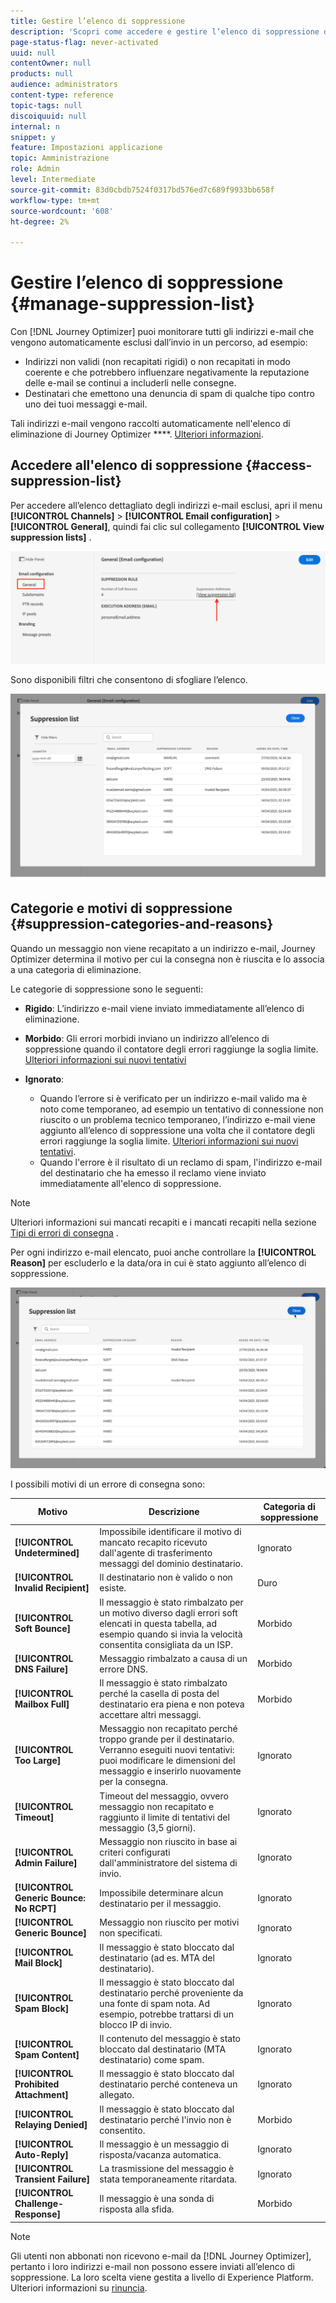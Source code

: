 ```yaml
---
title: Gestire l’elenco di soppressione
description: 'Scopri come accedere e gestire l’elenco di soppressione di Journey Optimizer '
page-status-flag: never-activated
uuid: null
contentOwner: null
products: null
audience: administrators
content-type: reference
topic-tags: null
discoiquuid: null
internal: n
snippet: y
feature: Impostazioni applicazione
topic: Amministrazione
role: Admin
level: Intermediate
source-git-commit: 83d0cbdb7524f0317bd576ed7c689f9933bb658f
workflow-type: tm+mt
source-wordcount: '608'
ht-degree: 2%

---
```



# Gestire l’elenco di soppressione {#manage-suppression-list}

Con [!DNL Journey Optimizer] puoi monitorare tutti gli indirizzi e-mail che vengono automaticamente esclusi dall’invio in un percorso, ad esempio:

* Indirizzi non validi (non recapitati rigidi) o non recapitati in modo coerente e che potrebbero influenzare negativamente la reputazione delle e-mail se continui a includerli nelle consegne.
* Destinatari che emettono una denuncia di spam di qualche tipo contro uno dei tuoi messaggi e-mail.

<!--Profiles who unsubscribe from your sendings. Learn more on [opting-out](../consent.md). NOT TRUE as confirmed by eng.: "Subscribe and Unsubscribe are handled by the Consent/Subscription service. A user that opts out will not make it to the suppression list – we won’t send them emails."-->

Tali indirizzi e-mail vengono raccolti automaticamente nell&#39;elenco di eliminazione di Journey Optimizer ****. [Ulteriori informazioni](../suppression-list.md).

## Accedere all&#39;elenco di soppressione {#access-suppression-list}

Per accedere all’elenco dettagliato degli indirizzi e-mail esclusi, apri il menu **[!UICONTROL Channels]** > **[!UICONTROL Email configuration]** > **[!UICONTROL General]**, quindi fai clic sul collegamento **[!UICONTROL View suppression lists]** .

![](../assets/suppression-list-link.png)

Sono disponibili filtri che consentono di sfogliare l’elenco.

![](../assets/suppression-list-filters.png)

<!--suppression date,  category and reason, but on staging, only creation date filter is available-->

<!--You can also download the list as a CSV file for analysis and reporting purpose. Won't be available.-->

## Categorie e motivi di soppressione {#suppression-categories-and-reasons}

Quando un messaggio non viene recapitato a un indirizzo e-mail, Journey Optimizer determina il motivo per cui la consegna non è riuscita e lo associa a una categoria di eliminazione.

Le categorie di soppressione sono le seguenti:

* **Rigido**: L’indirizzo e-mail viene inviato immediatamente all’elenco di eliminazione.

* **Morbido**: Gli errori morbidi inviano un indirizzo all’elenco di soppressione quando il contatore degli errori raggiunge la soglia limite. [Ulteriori informazioni sui nuovi tentativi](retries.md)

* **Ignorato**:
   * Quando l’errore si è verificato per un indirizzo e-mail valido ma è noto come temporaneo, ad esempio un tentativo di connessione non riuscito o un problema tecnico temporaneo, l’indirizzo e-mail viene aggiunto all’elenco di soppressione una volta che il contatore degli errori raggiunge la soglia limite. [Ulteriori informazioni sui nuovi tentativi](retries.md).
   * Quando l&#39;errore è il risultato di un reclamo di spam, l&#39;indirizzo e-mail del destinatario che ha emesso il reclamo viene inviato immediatamente all&#39;elenco di soppressione.

<!--**Manual**: You can also manually add an email address to the suppression list. => Manual category will be available when manually adding an address to the suppression list (via API)-->

>[!NOTE]
>
>Ulteriori informazioni sui mancati recapiti e i mancati recapiti nella sezione [Tipi di errori di consegna](../suppression-list.md#delivery-failures) .

Per ogni indirizzo e-mail elencato, puoi anche controllare la **[!UICONTROL Reason]** per escluderlo e la data/ora in cui è stato aggiunto all’elenco di soppressione.

![](../assets/suppression-list-temp.png)
<!--to replace with suppression-list.png when Manual category is available (through API)-->

I possibili motivi di un errore di consegna sono:

| Motivo | Descrizione | Categoria di soppressione |
---------|----------|--------- |
| **[!UICONTROL Undetermined]** | Impossibile identificare il motivo di mancato recapito ricevuto dall&#39;agente di trasferimento messaggi del dominio destinatario. | Ignorato |
| **[!UICONTROL Invalid Recipient]** | Il destinatario non è valido o non esiste. | Duro |
| **[!UICONTROL Soft Bounce]** | Il messaggio è stato rimbalzato per un motivo diverso dagli errori soft elencati in questa tabella, ad esempio quando si invia la velocità consentita consigliata da un ISP. | Morbido |
| **[!UICONTROL DNS Failure]** | Messaggio rimbalzato a causa di un errore DNS. | Morbido |
| **[!UICONTROL Mailbox Full]** | Il messaggio è stato rimbalzato perché la casella di posta del destinatario era piena e non poteva accettare altri messaggi. | Morbido |
| **[!UICONTROL Too Large]** | Messaggio non recapitato perché troppo grande per il destinatario. [](retries.md) Verranno eseguiti nuovi tentativi: puoi modificare le dimensioni del messaggio e inserirlo nuovamente per la consegna. | Ignorato |
| **[!UICONTROL Timeout]** | Timeout del messaggio, ovvero messaggio non recapitato e raggiunto il limite di tentativi del messaggio (3,5 giorni). | Ignorato |
| **[!UICONTROL Admin Failure]** | Messaggio non riuscito in base ai criteri configurati dall&#39;amministratore del sistema di invio. <!--For example, if emails are blackholed at the global, domain or binding level using the "blackhole" directive, this bounce code is used.--> | Ignorato |
| **[!UICONTROL Generic Bounce: No RCPT]** | Impossibile determinare alcun destinatario per il messaggio. | Ignorato |
| **[!UICONTROL Generic Bounce]** | Messaggio non riuscito per motivi non specificati. | Ignorato |
| **[!UICONTROL Mail Block]** | Il messaggio è stato bloccato dal destinatario (ad es. MTA del destinatario). | Ignorato |
| **[!UICONTROL Spam Block]** | Il messaggio è stato bloccato dal destinatario perché proveniente da una fonte di spam nota. Ad esempio, potrebbe trattarsi di un blocco IP di invio. | Ignorato |
| **[!UICONTROL Spam Content]** | Il contenuto del messaggio è stato bloccato dal destinatario (MTA destinatario) come spam. | Ignorato |
| **[!UICONTROL Prohibited Attachment]** | Il messaggio è stato bloccato dal destinatario perché conteneva un allegato. | Ignorato |
| **[!UICONTROL Relaying Denied]** | Il messaggio è stato bloccato dal destinatario perché l&#39;invio non è consentito. | Morbido |
| **[!UICONTROL Auto-Reply]** | Il messaggio è un messaggio di risposta/vacanza automatica. | Ignorato |
| **[!UICONTROL Transient Failure]** | La trasmissione del messaggio è stata temporaneamente ritardata. | Ignorato |
| **[!UICONTROL Challenge-Response]** | Il messaggio è una sonda di risposta alla sfida. | Morbido |

>[!NOTE]
>
>Gli utenti non abbonati non ricevono e-mail da [!DNL Journey Optimizer], pertanto i loro indirizzi e-mail non possono essere inviati all’elenco di soppressione. La loro scelta viene gestita a livello di Experience Platform. Ulteriori informazioni su [rinuncia](../consent.md).

<!--
Removed from the table provided by SparkPost/Momentum:
| **[!UICONTROL Subscribe]** | The message is a subscribe request. | Ignored |
| **[!UICONTROL Unsubscribe]** | The message is an unsubscribe request. | Hard |
-->

<!--Note to add eventually: If a user is subscribed and [!DNL Journey Optimizer] fails to send emails to their subscribed email address, they will get added to the suppression list. (not sure it's possible to subscribe through AJO or need to find reference to Experience Platform doc?)-->



